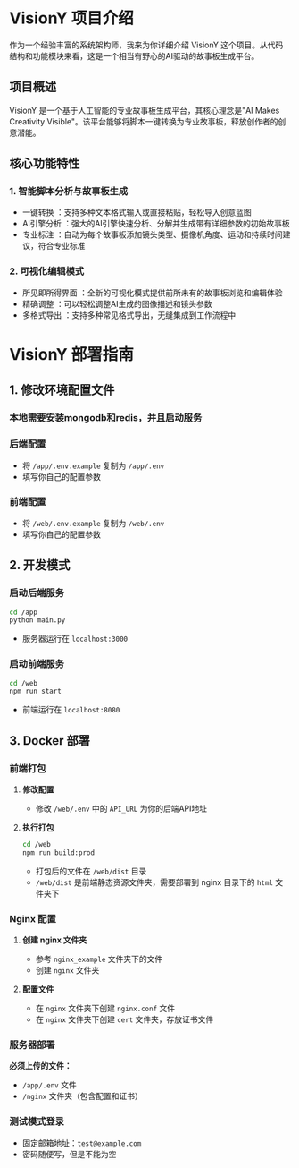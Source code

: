 # VisionY 项目介绍
作为一个经验丰富的系统架构师，我来为你详细介绍 VisionY 这个项目。从代码结构和功能模块来看，这是一个相当有野心的AI驱动的故事板生成平台。

## 项目概述
VisionY 是一个基于人工智能的专业故事板生成平台，其核心理念是"AI Makes Creativity Visible"。该平台能够将脚本一键转换为专业故事板，释放创作者的创意潜能。

## 核心功能特性
### 1. 智能脚本分析与故事板生成
- 一键转换 ：支持多种文本格式输入或直接粘贴，轻松导入创意蓝图
- AI引擎分析 ：强大的AI引擎快速分析、分解并生成带有详细参数的初始故事板
- 专业标注 ：自动为每个故事板添加镜头类型、摄像机角度、运动和持续时间建议，符合专业标准
### 2. 可视化编辑模式
- 所见即所得界面 ：全新的可视化模式提供前所未有的故事板浏览和编辑体验
- 精确调整 ：可以轻松调整AI生成的图像描述和镜头参数
- 多格式导出 ：支持多种常见格式导出，无缝集成到工作流程中

# VisionY  部署指南

## 1. 修改环境配置文件
### 本地需要安装mongodb和redis，并且启动服务

### 后端配置
- 将 `/app/.env.example` 复制为 `/app/.env`
- 填写你自己的配置参数

### 前端配置
- 将 `/web/.env.example` 复制为 `/web/.env`
- 填写你自己的配置参数

## 2. 开发模式

### 启动后端服务
```bash
cd /app
python main.py
```
- 服务器运行在 `localhost:3000`

### 启动前端服务
```bash
cd /web
npm run start
```
- 前端运行在 `localhost:8080`

## 3. Docker 部署

### 前端打包
1. **修改配置**
   - 修改 `/web/.env` 中的 `API_URL` 为你的后端API地址

2. **执行打包**
   ```bash
   cd /web
   npm run build:prod
   ```
   - 打包后的文件在 `/web/dist` 目录
   - `/web/dist` 是前端静态资源文件夹，需要部署到 nginx 目录下的 `html` 文件夹下

### Nginx 配置
1. **创建 nginx 文件夹**
   - 参考 `nginx_example` 文件夹下的文件
   - 创建 `nginx` 文件夹

2. **配置文件**
   - 在 `nginx` 文件夹下创建 `nginx.conf` 文件
   - 在 `nginx` 文件夹下创建 `cert` 文件夹，存放证书文件

### 服务器部署
**必须上传的文件：**
- `/app/.env` 文件
- `/nginx` 文件夹（包含配置和证书）

### 测试模式登录
- 固定邮箱地址：`test@example.com`
- 密码随便写，但是不能为空
        